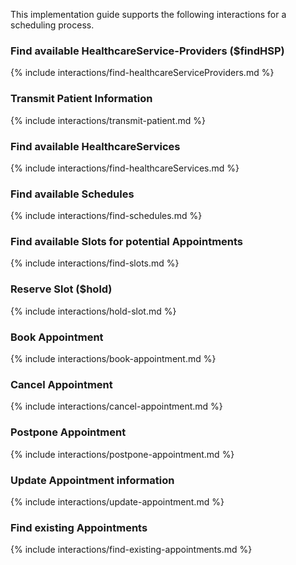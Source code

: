 This implementation guide supports the following interactions for a scheduling process.

### Find available HealthcareService-Providers ($findHSP)
{% include interactions/find-healthcareServiceProviders.md %}
### Transmit Patient Information
{% include interactions/transmit-patient.md %}
### Find available HealthcareServices
{% include interactions/find-healthcareServices.md %}
### Find available Schedules
{% include interactions/find-schedules.md %}
### Find available Slots for potential Appointments
{% include interactions/find-slots.md %}
### Reserve Slot ($hold)
{% include interactions/hold-slot.md %}
### Book Appointment
{% include interactions/book-appointment.md %}
### Cancel Appointment
{% include interactions/cancel-appointment.md %}
### Postpone Appointment
{% include interactions/postpone-appointment.md %}
### Update Appointment information
{% include interactions/update-appointment.md %}
### Find existing Appointments
{% include interactions/find-existing-appointments.md %}

